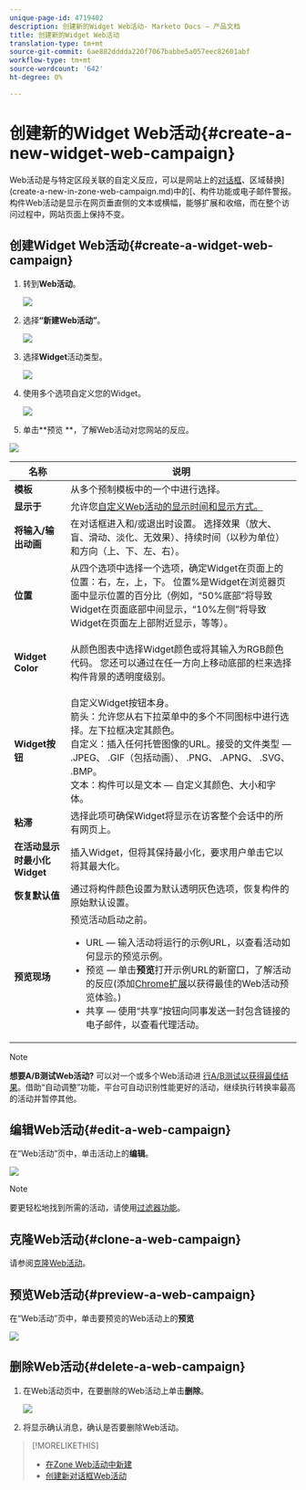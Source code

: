 ```yaml
---
unique-page-id: 4719402
description: 创建新的Widget Web活动- Marketo Docs — 产品文档
title: 创建新的Widget Web活动
translation-type: tm+mt
source-git-commit: 6ae882dddda220f7067babbe5a057eec82601abf
workflow-type: tm+mt
source-wordcount: '642'
ht-degree: 0%

---
```



# 创建新的Widget Web活动{#create-a-new-widget-web-campaign}

Web活动是与特定区段关联的自定义反应，可以是网站上的[对话框](create-a-new-dialog-web-campaign.md)、区域替换](create-a-new-in-zone-web-campaign.md)中的[、构件功能或电子邮件警报。 构件Web活动是显示在网页垂直侧的文本或横幅，能够扩展和收缩，而在整个访问过程中，网站页面上保持不变。

## 创建Widget Web活动{#create-a-widget-web-campaign}

1. 转到&#x200B;**Web活动**。

   ![](assets/image2016-8-18-15-3a57-3a46.png)

1. 选择&#x200B;**“新建Web活动”**。

   ![](assets/create-new-web-campaign-hand-1.png)

1. 选择&#x200B;**Widget**&#x200B;活动类型。

   ![](assets/3.png)

1. 使用多个选项自定义您的Widget。

   ![](assets/4.png)

1. 单击**预览 **，了解Web活动对您网站的反应。

![](assets/preview.png)

<table> 
 <thead> 
  <tr> 
   <th colspan="1" rowspan="1">名称</th> 
   <th colspan="1" rowspan="1">说明</th> 
  </tr> 
 </thead> 
 <tbody> 
  <tr> 
   <td colspan="1"><strong>模板</strong></td> 
   <td colspan="1">从多个预制模板中的一个中进行选择。</td> 
  </tr> 
  <tr> 
   <td colspan="1"><strong>显示于</strong></td> 
   <td colspan="1">允许您<a href="https://docs.marketo.com/display/DOCS/Set+How+Your+Web+Campaign+Displays" rel="nofollow">自定义Web活动的显示时间和显示方式。</a></td> 
  </tr> 
  <tr> 
   <td colspan="1"><strong>将输入/输出动画</strong></td> 
   <td colspan="1">在对话框进入和/或退出时设置。 选择效果（放大、盲、滑动、淡化、无效果）、持续时间（以秒为单位）和方向（上、下、左、右）。</td> 
  </tr> 
  <tr> 
   <td colspan="1"><strong>位置</strong></td> 
   <td colspan="1">从四个选项中选择一个选项，确定Widget在页面上的位置：右，左，上，下。 位置%是Widget在浏览器页面中显示位置的百分比（例如，“50%底部”将导致Widget在页面底部中间显示，“10%左侧”将导致Widget在页面左上部附近显示，等等）。<br></td> 
  </tr> 
  <tr> 
   <td colspan="1" rowspan="1"><strong>Widget Color</strong></td> 
   <td colspan="1" rowspan="1"><p>从颜色图表中选择Widget颜色或将其输入为RGB颜色代码。 您还可以通过在任一方向上移动底部的栏来选择构件背景的透明度级别。</p></td> 
  </tr> 
  <tr> 
   <td colspan="1" rowspan="1"><p><strong>Widget按钮</strong><br></p></td> 
   <td colspan="1" rowspan="1">自定义Widget按钮本身。<br>箭头：允许您从右下拉菜单中的多个不同图标中进行选择。左下拉框决定其颜色。<br>自定义：插入任何托管图像的URL。接受的文件类型 — .JPEG、 .GIF（包括动画）、 .PNG、 .APNG、 .SVG、 .BMP。<br>文本：构件可以是文本 — 自定义其颜色、大小和字体。</td> 
  </tr> 
  <tr> 
   <td colspan="1"><strong>粘滞</strong></td> 
   <td colspan="1">选择此项可确保Widget将显示在访客整个会话中的所有网页上。</td> 
  </tr> 
  <tr> 
   <td colspan="1"><strong>在活动显示时最小化Widget</strong></td> 
   <td colspan="1">插入Widget，但将其保持最小化，要求用户单击它以将其最大化。</td> 
  </tr> 
  <tr> 
   <td colspan="1"><strong>恢复默认值 </strong></td> 
   <td colspan="1">通过将构件颜色设置为默认透明灰色选项，恢复构件的原始默认设置。</td> 
  </tr> 
  <tr> 
   <td colspan="1"><strong>预览现场 </strong></td> 
   <td colspan="1">预览活动启动之前。<br> 
    <ul> 
     <li>URL — 输入活动将运行的示例URL，以查看活动如何显示的预览示例。</li> 
     <li>预览 — 单击<strong>预览</strong>打开示例URL的新窗口，了解活动的反应(添加<a href="https://chrome.google.com/extensions/detail/ldiddonjplchallbngbccbfdfeldohkj?hl=en" rel="nofollow">Chrome扩展</a>以获得最佳的Web活动预览体验。) </li> 
     <li>共享 — 使用“共享”按钮向同事发送一封包含链接的电子邮件，以查看代理活动。</li> 
    </ul></td> 
  </tr> 
 </tbody> 
</table>

>[!NOTE]
>
>**想要A/B测试Web活动?** 可以对一个或多个Web活动进 [行A/B测试以获得最佳结果](ab-test-your-web-campaign.md)。借助“自动调整”功能，平台可自动识别性能更好的活动，继续执行转换率最高的活动并暂停其他。

## 编辑Web活动{#edit-a-web-campaign}

在“Web活动”页中，单击活动上的&#x200B;**编辑**。

![](assets/image2016-11-4-13-3a2-3a20.png)

>[!NOTE]
>
>要更轻松地找到所需的活动，请使用[过滤器功能](filter-web-campaigns.md)。

## 克隆Web活动{#clone-a-web-campaign}

请参阅[克隆Web活动](clone-a-web-campaign.md)。

## 预览Web活动{#preview-a-web-campaign}

在“Web活动”页中，单击要预览的Web活动上的&#x200B;**预览**

![](assets/widget-campaign-preview-hand.png)

## 删除Web活动{#delete-a-web-campaign}

1. 在Web活动页中，在要删除的Web活动上单击**删除**。

   ![](assets/widget-campaign-delete-hand.png)

1. 将显示确认消息，确认是否要删除Web活动。

>[!MORELIKETHIS]
>
>* [在Zone Web活动中新建](create-a-new-in-zone-web-campaign.md)
>* [创建新对话框Web活动](create-a-new-dialog-web-campaign.md)

